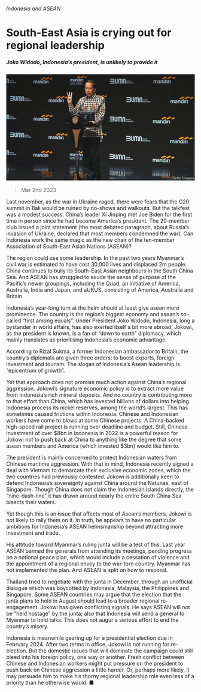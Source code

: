 ###### Indonesia and ASEAN

# South-East Asia is crying out for regional leadership 

##### Joko Widodo, Indonesia’s president, is unlikely to provide it 

![image](images/20230304_ASP003.jpg) 

> Mar 2nd 2023 

Last november, as the war in Ukraine raged, there were fears that the G20 summit in Bali would be ruined by no-shows and walkouts. But the talkfest was a modest success. China’s leader Xi Jinping met Joe Biden for the first time in person since he had become America’s president. The 20-member club issued a joint statement (the most debated paragraph, about Russia’s invasion of Ukraine, declared that most members condemned the war). Can Indonesia work the same magic as the new chair of the ten-member Association of South-East Asian Nations (ASEAN)?

The region could use some leadership. In the past two years Myanmar’s civil war is estimated to have cost 30,000 lives and displaced 2m people. China continues to bully its South-East Asian neighbours in the South China Sea. And ASEAN has struggled to exude the sense of purpose of the Pacific’s newer groupings, including the Quad, an initiative of America, Australia, India and Japan, and aUKUS, consisting of America, Australia and Britain. 

Indonesia’s year-long turn at the helm should at least give asean more prominence. The country is the region’s biggest economy and asean’s so-called “first among equals”. Under President Joko Widodo, Indonesia, long a bystander in world affairs, has also exerted itself a bit more abroad. Jokowi, as the president is known, is a fan of “down to earth” diplomacy, which mainly translates as prioritising Indonesia’s economic advantage.

According to Rizal Sukma, a former Indonesian ambassador to Britain, the country’s diplomats are given three orders: to boost exports, foreign investment and tourism. The slogan of Indonesia’s Asean leadership is “epicentrum of growth”.

Yet that approach does not promise much action against China’s regional aggression. Jokowi’s signature economic policy is to extract more value from Indonesia’s rich mineral deposits. And no country is contributing more to that effort than China, which has invested billions of dollars into helping Indonesia process its nickel reserves, among the world’s largest. This has sometimes caused frictions within Indonesia. Chinese and Indonesian workers have come to blows at some Chinese projects. A China-backed high-speed rail project is running over deadline and budget. Still, Chinese investment of over $8bn in Indonesia in 2022 is a powerful reason for Jokowi not to push back at China to anything like the degree that some asean members and America (which invested $3bn) would like him to.

The president is mainly concerned to protect Indonesian waters from Chinese maritime aggression. With that in mind, Indonesia recently signed a deal with Vietnam to demarcate their exclusive economic zones, which the two countries had previously contested. Jokowi is additionally keen to defend Indonesia’s sovereignty against China around the Natunas, east of Singapore. Though China does not claim the Indonesian islands directly, the “nine-dash-line” it has drawn around nearly the entire South China Sea bisects their waters.

Yet though this is an issue that affects most of Asean‘s members, Jokowi is not likely to rally them on it. In truth, he appears to have no particular ambitions for Indonesia’s ASEAN helmsmanship beyond attracting more investment and trade.

His attitude toward Myanmar’s ruling junta will be a test of this. Last year ASEAN banned the generals from attending its meetings, pending progress on a notional peace plan, which would include a cessation of violence and the appointment of a regional envoy to the war-torn country. Myanmar has not implemented the plan. And ASEAN is split on how to respond.

Thailand tried to negotiate with the junta in December, through an unofficial dialogue which was boycotted by Indonesia, Malaysia, the Philippines and Singapore. Some ASEAN countries may argue that the election that the junta plans to hold in August should lead to a broader regional re-engagement. Jokowi has given conflicting signals. He says ASEAN will not be “held hostage” by the junta; also that Indonesia will send a general to Myanmar to hold talks. This does not augur a serious effort to end the country’s misery.

Indonesia is meanwhile gearing up for a presidential election due in February 2024. After two terms in office, Jokowi is not running for re-election. But the domestic issues that will dominate the campaign could still bleed into his foreign policy, one way or another. Fresh conflict between Chinese and Indonesian workers might put pressure on the president to push back on Chinese aggression a little harder. Or, perhaps more likely, it may persuade him to make his thorny regional leadership role even less of a priority than he otherwise would. ■

